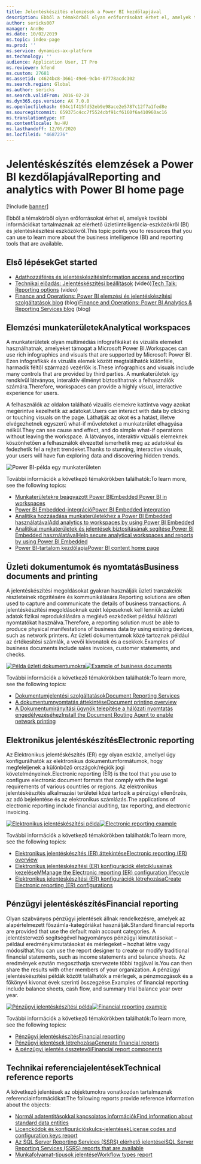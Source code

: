```yaml
---
title: Jelentéskészítés elemzések a Power BI kezdőlapjával
description: Ebből a témakörből olyan erőforrásokat érhet el, amelyek további információkat tartalmaznak az elérhető üzletiintelligencia- és jelentéskészítési eszközökről.
author: sericks007
manager: AnnBe
ms.date: 10/02/2019
ms.topic: index-page
ms.prod: ''
ms.service: dynamics-ax-platform
ms.technology: ''
audience: Application User, IT Pro
ms.reviewer: kfend
ms.custom: 27681
ms.assetid: c4624bc8-3661-49e6-9cb4-87778acdc302
ms.search.region: Global
ms.author: sericks
ms.search.validFrom: 2016-02-28
ms.dyn365.ops.version: AX 7.0.0
ms.openlocfilehash: 694c1f415fd52eb9e98ace2e5787c12f7a1fed8e
ms.sourcegitcommit: 659375c4cc7f5524cbf91cf6160f6a410960ac16
ms.translationtype: HT
ms.contentlocale: hu-HU
ms.lasthandoff: 12/05/2020
ms.locfileid: "4687276"
---
```

# <a name="reporting-and-analytics-with-power-bi-home-page"></a><span data-ttu-id="e931a-103">Jelentéskészítés elemzések a Power BI kezdőlapjával</span><span class="sxs-lookup"><span data-stu-id="e931a-103">Reporting and analytics with Power BI home page</span></span>

[!include [banner](../includes/banner.md)]

<span data-ttu-id="e931a-104">Ebből a témakörből olyan erőforrásokat érhet el, amelyek további információkat tartalmaznak az elérhető üzletiintelligencia-eszközökről (BI) és jelentéskészítési eszközökről.</span><span class="sxs-lookup"><span data-stu-id="e931a-104">This topic points you to resources that you can use to learn more about the business intelligence (BI) and reporting tools that are available.</span></span>

## <a name="get-started"></a><span data-ttu-id="e931a-105">Első lépések</span><span class="sxs-lookup"><span data-stu-id="e931a-105">Get started</span></span>
- [<span data-ttu-id="e931a-106">Adathozzáférés és jelentéskészítés</span><span class="sxs-lookup"><span data-stu-id="e931a-106">Information access and reporting</span></span>](information-access-reporting.md)
- <span data-ttu-id="e931a-107">[Technikai előadás: Jelentéskészítési beállítások](https://www.youtube.com/watch?v=NzZONjKs5xA) (videó)</span><span class="sxs-lookup"><span data-stu-id="e931a-107">[Tech Talk: Reporting options](https://www.youtube.com/watch?v=NzZONjKs5xA) (video)</span></span>
- <span data-ttu-id="e931a-108">[Finance and Operations: Power BI elemzési és jelentéskészítési szolgáltatások blog](https://community.dynamics.com/365/financeandoperations/b/powerbianalyticsandreporting) (blog)</span><span class="sxs-lookup"><span data-stu-id="e931a-108">[Finance and Operations: Power BI Analytics & Reporting Services blog](https://community.dynamics.com/365/financeandoperations/b/powerbianalyticsandreporting) (blog)</span></span>

## <a name="analytical-workspaces"></a><span data-ttu-id="e931a-109">Elemzési munkaterületek</span><span class="sxs-lookup"><span data-stu-id="e931a-109">Analytical workspaces</span></span>
<span data-ttu-id="e931a-110">A munkaterületek olyan multimédiás infografikákat és vizuális elemeket használhatnak, amelyeket támogat a Microsoft Power BI.</span><span class="sxs-lookup"><span data-stu-id="e931a-110">Workspaces can use rich infographics and visuals that are supported by Microsoft Power BI.</span></span> <span data-ttu-id="e931a-111">Ezen infografikák és vizuális elemek között megtalálhatók különféle, harmadik féltől származó vezérlők is.</span><span class="sxs-lookup"><span data-stu-id="e931a-111">These infographics and visuals include many controls that are provided by third parties.</span></span> <span data-ttu-id="e931a-112">A munkaterületek így rendkívül látványos, interaktív élményt biztosíthatnak a felhasználók számára.</span><span class="sxs-lookup"><span data-stu-id="e931a-112">Therefore, workspaces can provide a highly visual, interactive experience for users.</span></span>

<span data-ttu-id="e931a-113">A felhasználók az oldalon található vizuális elemekre kattintva vagy azokat megérintve kezelhetik az adatokat.</span><span class="sxs-lookup"><span data-stu-id="e931a-113">Users can interact with data by clicking or touching visuals on the page.</span></span> <span data-ttu-id="e931a-114">Láthatják az okot és a hatást, illetve elvégezhetnek egyszerű what-if műveleteket a munkaterület elhagyása nélkül.</span><span class="sxs-lookup"><span data-stu-id="e931a-114">They can see cause and effect, and do simple what-if operations without leaving the workspace.</span></span> <span data-ttu-id="e931a-115">A látványos, interaktív vizuális elemeknek köszönhetően a felhasználók élvezettel ismerhetik meg az adatokkal és fedezhetik fel a rejtett trendeket.</span><span class="sxs-lookup"><span data-stu-id="e931a-115">Thanks to stunning, interactive visuals, your users will have fun exploring data and discovering hidden trends.</span></span>

![Power BI-példa egy munkaterületen](./media/Power-BI-in-D365-Workspace.png)

<span data-ttu-id="e931a-117">További információk a következő témakörökben találhatók:</span><span class="sxs-lookup"><span data-stu-id="e931a-117">To learn more, see the following topics:</span></span>

- [<span data-ttu-id="e931a-118">Munkaterületekre beágyazott Power BI</span><span class="sxs-lookup"><span data-stu-id="e931a-118">Embedded Power BI in workspaces</span></span>](embed-power-bi-workspaces.md)
- [<span data-ttu-id="e931a-119">Power BI Embedded-integráció</span><span class="sxs-lookup"><span data-stu-id="e931a-119">Power BI Embedded integration</span></span>](power-bi-embedded-integration.md)
- [<span data-ttu-id="e931a-120">Analitika hozzáadása munkaterületekhez a Power BI Embedded használatával</span><span class="sxs-lookup"><span data-stu-id="e931a-120">Add analytics to workspaces by using Power BI Embedded</span></span>](add-analytics-tab-workspaces.md)
- [<span data-ttu-id="e931a-121">Analitikai munkaterületek és jelentések biztosításának segítése Power BI Embedded használatával</span><span class="sxs-lookup"><span data-stu-id="e931a-121">Help secure analytical workspaces and reports by using Power BI Embedded</span></span>](secure-analytical-workspaces.md)
- [<span data-ttu-id="e931a-122">Power BI-tartalom kezdőlapja</span><span class="sxs-lookup"><span data-stu-id="e931a-122">Power BI content home page</span></span>](power-bi-home-page.md)

## <a name="business-documents-and-printing"></a><span data-ttu-id="e931a-123">Üzleti dokumentumok és nyomtatás</span><span class="sxs-lookup"><span data-stu-id="e931a-123">Business documents and printing</span></span>
<span data-ttu-id="e931a-124">A jelentéskészítési megoldásokat gyakran használják üzleti tranzakciók részleteinek rögzítésére és kommunikálására.</span><span class="sxs-lookup"><span data-stu-id="e931a-124">Reporting solutions are often used to capture and communicate the details of business transactions.</span></span> <span data-ttu-id="e931a-125">A jelentéskészítési megoldásoknak ezért képeseknek kell lenniük az üzleti adatok fizikai reprodukálására a meglévő eszközöket például hálózati nyomtatókat használva.</span><span class="sxs-lookup"><span data-stu-id="e931a-125">Therefore, a reporting solution must be able to produce physical manifestations of business data by using existing devices, such as network printers.</span></span> <span data-ttu-id="e931a-126">Az üzleti dokumentumok közé tartoznak például az értékesítési számlák, a vevői kivonatok és a csekkek.</span><span class="sxs-lookup"><span data-stu-id="e931a-126">Examples of business documents include sales invoices, customer statements, and checks.</span></span>

<span data-ttu-id="e931a-127">[![Példa üzleti dokumentumokra](./media/image-of-business-documents-1024x632.png)](./media/image-of-business-documents.png)</span><span class="sxs-lookup"><span data-stu-id="e931a-127">[![Example of business documents](./media/image-of-business-documents-1024x632.png)](./media/image-of-business-documents.png)</span></span>

<span data-ttu-id="e931a-128">További információk a következő témakörökben találhatók:</span><span class="sxs-lookup"><span data-stu-id="e931a-128">To learn more, see the following topics:</span></span>

- [<span data-ttu-id="e931a-129">Dokumentumjelentési szolgáltatások</span><span class="sxs-lookup"><span data-stu-id="e931a-129">Document Reporting Services</span></span>](document-reporting-services.md)
- [<span data-ttu-id="e931a-130">A dokumentumnyomtatás áttekintése</span><span class="sxs-lookup"><span data-stu-id="e931a-130">Document printing overview</span></span>](print-documents.md)
- [<span data-ttu-id="e931a-131">A Dokumentumirányítási ügynök telepítése a hálózati nyomtatás engedélyezéséhez</span><span class="sxs-lookup"><span data-stu-id="e931a-131">Install the Document Routing Agent to enable network printing</span></span>](install-document-routing-agent.md)

## <a name="electronic-reporting"></a><span data-ttu-id="e931a-132">Elektronikus jelentéskészítés</span><span class="sxs-lookup"><span data-stu-id="e931a-132">Electronic reporting</span></span>
<span data-ttu-id="e931a-133">Az Elektronikus jelentéskészítés (ER) egy olyan eszköz, amellyel úgy konfigurálhatók az elektronikus dokumentumformátumok, hogy megfeleljenek a különböző országok/régiók jogi követelményeinek.</span><span class="sxs-lookup"><span data-stu-id="e931a-133">Electronic reporting (ER) is the tool that you use to configure electronic document formats that comply with the legal requirements of various countries or regions.</span></span> <span data-ttu-id="e931a-134">Az elektronikus jelentéskészítés alkalmazási területei közé tartozik a pénzügyi ellenőrzés, az adó bejelentése és az elektronikus számlázás.</span><span class="sxs-lookup"><span data-stu-id="e931a-134">The applications of electronic reporting include financial auditing, tax reporting, and electronic invoicing.</span></span>

<span data-ttu-id="e931a-135">[![Elektronikus jelentéskészítési példa](./media/electronic-reporting-example.png)](./media/electronic-reporting-example.png)</span><span class="sxs-lookup"><span data-stu-id="e931a-135">[![Electronic reporting example](./media/electronic-reporting-example.png)](./media/electronic-reporting-example.png)</span></span>

<span data-ttu-id="e931a-136">További információk a következő témakörökben találhatók:</span><span class="sxs-lookup"><span data-stu-id="e931a-136">To learn more, see the following topics:</span></span>

- [<span data-ttu-id="e931a-137">Elektronikus jelentéskészítés (ER) áttekintése</span><span class="sxs-lookup"><span data-stu-id="e931a-137">Electronic reporting (ER) overview</span></span>](general-electronic-reporting.md)
- [<span data-ttu-id="e931a-138">Elektronikus jelentéskészítési (ER) konfigurációk életciklusainak kezelése</span><span class="sxs-lookup"><span data-stu-id="e931a-138">MManage the Electronic reporting (ER) configuration lifecycle</span></span>](general-electronic-reporting-manage-configuration-lifecycle.md)
- [<span data-ttu-id="e931a-139">Elektronikus jelentéskészítési (ER) konfigurációk létrehozása</span><span class="sxs-lookup"><span data-stu-id="e931a-139">Create Electronic reporting (ER) configurations</span></span>](electronic-reporting-configuration.md)

## <a name="financial-reporting"></a><span data-ttu-id="e931a-140">Pénzügyi jelentéskészítés</span><span class="sxs-lookup"><span data-stu-id="e931a-140">Financial reporting</span></span>
<span data-ttu-id="e931a-141">Olyan szabványos pénzügyi jelentések állnak rendelkezésre, amelyek az alapértelmezett főszámla-kategóriákat használják.</span><span class="sxs-lookup"><span data-stu-id="e931a-141">Standard financial reports are provided that use the default main account categories.</span></span> <span data-ttu-id="e931a-142">A jelentéstervező segítségével hagyományos pénzügyi kimutatásokat – például eredménykimutatásokat és mérlegeket – hozhat létre vagy módosíthat.</span><span class="sxs-lookup"><span data-stu-id="e931a-142">You can use the report designer to create or modify traditional financial statements, such as income statements and balance sheets.</span></span> <span data-ttu-id="e931a-143">Az eredmények ezután megoszthatja szervezete többi tagjával is.</span><span class="sxs-lookup"><span data-stu-id="e931a-143">You can then share the results with other members of your organization.</span></span> <span data-ttu-id="e931a-144">A pénzügyi jelentéskészítési példák között találhatók a mérlegek, a pénzmozgások és a főkönyvi kivonat évek szerinti összegzése.</span><span class="sxs-lookup"><span data-stu-id="e931a-144">Examples of financial reporting include balance sheets, cash flow, and summary trial balance year over year.</span></span>

<span data-ttu-id="e931a-145">[![Pénzügyi jelentéskészítési példa](./media/financial-reporting-example.png)](./media/financial-reporting-example.png)</span><span class="sxs-lookup"><span data-stu-id="e931a-145">[![Financial reporting example](./media/financial-reporting-example.png)](./media/financial-reporting-example.png)</span></span>

<span data-ttu-id="e931a-146">További információk a következő témakörökben találhatók:</span><span class="sxs-lookup"><span data-stu-id="e931a-146">To learn more, see the following topics:</span></span>

- [<span data-ttu-id="e931a-147">Pénzügyi jelentéskészítés</span><span class="sxs-lookup"><span data-stu-id="e931a-147">Financial reporting</span></span>](financial-reporting-intro.md)
- [<span data-ttu-id="e931a-148">Pénzügyi jelentések létrehozása</span><span class="sxs-lookup"><span data-stu-id="e931a-148">Generate financial reports</span></span>](generate-financial-report.md)
- [<span data-ttu-id="e931a-149">A pénzügyi jelentés összetevői</span><span class="sxs-lookup"><span data-stu-id="e931a-149">Financial report components</span></span>](financial-report-components.md)

## <a name="technical-reference-reports"></a><span data-ttu-id="e931a-150">Technikai referenciajelentések</span><span class="sxs-lookup"><span data-stu-id="e931a-150">Technical reference reports</span></span>
<span data-ttu-id="e931a-151">A következő jelentések az objektumokra vonatkozóan tartalmaznak referenciainformációkat:</span><span class="sxs-lookup"><span data-stu-id="e931a-151">The following reports provide reference information about the objects:</span></span>

- [<span data-ttu-id="e931a-152">Normál adatentitásokkal kapcsolatos információk</span><span class="sxs-lookup"><span data-stu-id="e931a-152">Find information about standard data entities</span></span>](../data-entities/data-entities-report.md)
- [<span data-ttu-id="e931a-153">Licenckódok és konfigurációskulcs-jelentések</span><span class="sxs-lookup"><span data-stu-id="e931a-153">License codes and configuration keys report</span></span>](../sysadmin/license-codes-configuration-keys-report.md)
- [<span data-ttu-id="e931a-154">Az SQL Server Reporting Services (SSRS) elérhető jelentései</span><span class="sxs-lookup"><span data-stu-id="e931a-154">SQL Server Reporting Services (SSRS) reports that are available</span></span>](SSRS-report.md)
- [<span data-ttu-id="e931a-155">Munkafolyamat-típusok jelentése</span><span class="sxs-lookup"><span data-stu-id="e931a-155">Workflow types report</span></span>](../../fin-ops/organization-administration/workflow-types-report.md)
